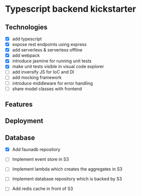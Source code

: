 # Typescript backend kickstarter


## Technologies 

* [x] add typescript
* [x] expose rest endpoints using express
* [x] add serverless & serverless offline
* [x] add webpack
* [x] introduce jasmine for running unit tests
* [x] make unit tests visible in visual code explorer
* [ ] add inversify JS for IoC and DI
* [ ] add mocking framework
* [ ] introduce middleware for error handling
* [ ] share model classes with frontend

## Features

## Deployment

## Database

* [x] Add faunadb repository
* [ ] Implement event store in S3
* [ ] Implement lambda which creates the aggregates in S3
* [ ] Implement database repository which is backed by S3
* [ ] Add redis cache in front of S3


